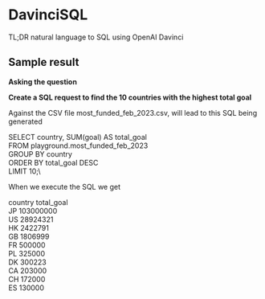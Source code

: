 # DavinciSQL

TL;DR natural language to SQL using OpenAI Davinci  

## Sample result

**Asking the question**  

**Create a SQL request to find the  10 countries with the highest total goal**

Against the CSV file most_funded_feb_2023.csv, will lead to this SQL being generated

SELECT country, SUM(goal) AS total_goal\
FROM playground.most_funded_feb_2023\
GROUP BY country\
ORDER BY total_goal DESC\
LIMIT 10;\

When we execute the SQL we get 

country			total_goal\
JP			103000000\
US			28924321\
HK			2422791\
GB			1806999\
FR			500000\
PL			325000\
DK			300223\
CA			203000\
CH			172000\
ES			130000			

